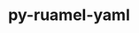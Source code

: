 ---
title: "py-ruamel-yaml"
layout: cache
categories: [package, develop-2024-10-13]
meta: {"versions": ["0.17.32"], "compilers": ["gcc@=11.4.0", "gcc@=9.4.0", "oneapi@=2024.2.1"], "oss": ["ubuntu20.04", "ubuntu22.04"], "platforms": ["linux"], "targets": ["neoverse_v1", "neoverse_v2", "ppc64le", "x86_64_v3"], "stacks": ["e4s", "e4s-neoverse-v2", "e4s-neoverse_v1", "e4s-oneapi", "e4s-power", "root"], "num_specs": 5, "num_specs_by_stack": {"e4s-power": 1, "root": 5, "e4s-neoverse_v1": 1, "e4s-neoverse-v2": 1, "e4s": 1, "e4s-oneapi": 1}}
spec_details: [{"hash": "x6ozethmia6ttmsngzldpzolc5kid5jk", "compiler": "gcc@=9.4.0", "versions": ["0.17.32"], "os": "ubuntu20.04", "platform": "linux", "target": "ppc64le", "variants": ["build_system=python_pip"], "stacks": ["e4s-power", "root"], "size": "-", "tarball": "https://binaries.spack.io/develop-2024-10-13/build_cache/linux-ubuntu20.04-ppc64le/gcc-9.4.0/py-ruamel-yaml-0.17.32/linux-ubuntu20.04-ppc64le-gcc-9.4.0-py-ruamel-yaml-0.17.32-x6ozethmia6ttmsngzldpzolc5kid5jk.spack"}, {"hash": "pkysuf5kjkuordiitb7hu5m7jmrfiyv7", "compiler": "gcc@=11.4.0", "versions": ["0.17.32"], "os": "ubuntu22.04", "platform": "linux", "target": "neoverse_v1", "variants": ["build_system=python_pip"], "stacks": ["root", "e4s-neoverse_v1"], "size": "-", "tarball": "https://binaries.spack.io/develop-2024-10-13/build_cache/linux-ubuntu22.04-neoverse_v1/gcc-11.4.0/py-ruamel-yaml-0.17.32/linux-ubuntu22.04-neoverse_v1-gcc-11.4.0-py-ruamel-yaml-0.17.32-pkysuf5kjkuordiitb7hu5m7jmrfiyv7.spack"}, {"hash": "bublyq4palwsajyr42eo2oube32quuid", "compiler": "gcc@=11.4.0", "versions": ["0.17.32"], "os": "ubuntu22.04", "platform": "linux", "target": "neoverse_v2", "variants": ["build_system=python_pip"], "stacks": ["e4s-neoverse-v2", "root"], "size": "-", "tarball": "https://binaries.spack.io/develop-2024-10-13/build_cache/linux-ubuntu22.04-neoverse_v2/gcc-11.4.0/py-ruamel-yaml-0.17.32/linux-ubuntu22.04-neoverse_v2-gcc-11.4.0-py-ruamel-yaml-0.17.32-bublyq4palwsajyr42eo2oube32quuid.spack"}, {"hash": "35w4frgfv3hhlz3od4p5cpfcdp4w7v3x", "compiler": "gcc@=11.4.0", "versions": ["0.17.32"], "os": "ubuntu22.04", "platform": "linux", "target": "x86_64_v3", "variants": ["build_system=python_pip"], "stacks": ["e4s", "root"], "size": "-", "tarball": "https://binaries.spack.io/develop-2024-10-13/build_cache/linux-ubuntu22.04-x86_64_v3/gcc-11.4.0/py-ruamel-yaml-0.17.32/linux-ubuntu22.04-x86_64_v3-gcc-11.4.0-py-ruamel-yaml-0.17.32-35w4frgfv3hhlz3od4p5cpfcdp4w7v3x.spack"}, {"hash": "mwldjcagn57rppoaaulvce66365m5n6u", "compiler": "oneapi@=2024.2.1", "versions": ["0.17.32"], "os": "ubuntu22.04", "platform": "linux", "target": "x86_64_v3", "variants": ["build_system=python_pip"], "stacks": ["e4s-oneapi", "root"], "size": "-", "tarball": "https://binaries.spack.io/develop-2024-10-13/build_cache/linux-ubuntu22.04-x86_64_v3/oneapi-2024.2.1/py-ruamel-yaml-0.17.32/linux-ubuntu22.04-x86_64_v3-oneapi-2024.2.1-py-ruamel-yaml-0.17.32-mwldjcagn57rppoaaulvce66365m5n6u.spack"}]
---